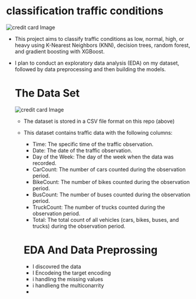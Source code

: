 # classification traffic conditions 
  ![credit card Image](https://github.com/germeengehad/classify-traffic-conditions/blob/main/6384213.546c472d8d7e4.png)

- This project aims to classify traffic conditions as low, normal, high, or heavy using K-Nearest Neighbors (KNN), decision trees, random forest, and gradient boosting with XGBoost.
- I plan to conduct an exploratory data analysis (EDA) on my dataset, followed by data preprocessing and then building the models.
  
  # The Data Set
  ![credit card Image](https://github.com/germeengehad/classify-traffic-conditions/blob/main/download.png)
  - The dataset is stored in a CSV file format on this repo (above)
  - This dataset contains traffic data with the following columns:
    - Time: The specific time of the traffic observation.
    - Date: The date of the traffic observation.
    - Day of the Week: The day of the week when the data was recorded.
    - CarCount: The number of cars counted during the observation period.
    - BikeCount: The number of bikes counted during the observation period.
    - BusCount: The number of buses counted during the observation period.
    - TruckCount: The number of trucks counted during the observation period.
    - Total: The total count of all vehicles (cars, bikes, buses, and trucks) during the observation period.

    # EDA And Data Preprossing
    - I discovred the data
    - I Encodeing the target encoding
    - i handling the missing values
    - i handlieng the multiconarrity
    - 

